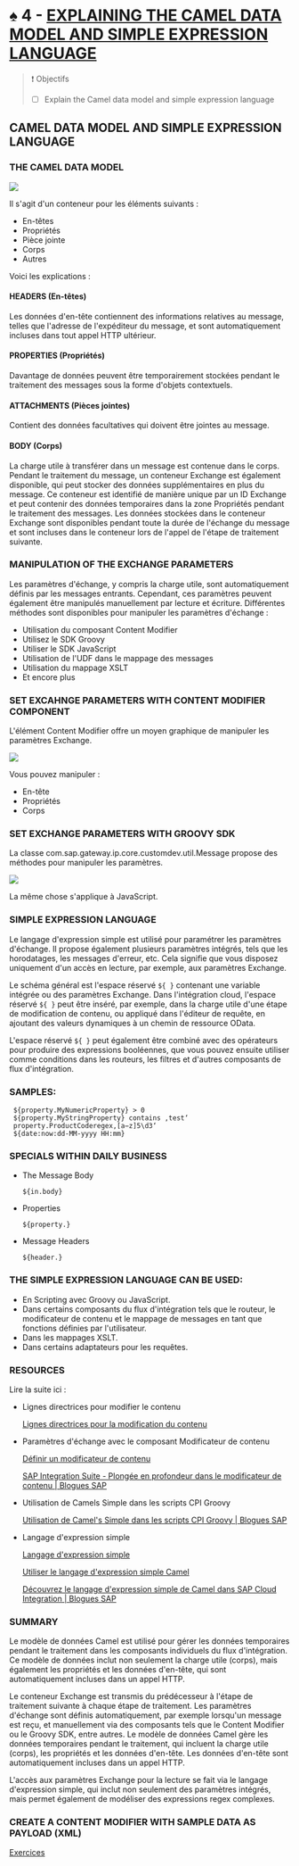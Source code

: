 # ♠ 4 - [EXPLAINING THE CAMEL DATA MODEL AND SIMPLE EXPRESSION LANGUAGE](https://learning.sap.com/learning-journeys/developing-with-sap-integration-suite/using-message-monitoring-and-logging_cbf56a9f-63f2-4fe2-af39-43cc48b490c8)

> :exclamation: Objectifs
>
> - [ ] Explain the Camel data model and simple expression language

## CAMEL DATA MODEL AND SIMPLE EXPRESSION LANGUAGE

### THE CAMEL DATA MODEL

![](./RESSOURCES/CLD900_20_U4L4_001_scr.png)

Il s'agit d'un conteneur pour les éléments suivants :

- En-têtes
- Propriétés
- Pièce jointe
- Corps
- Autres

Voici les explications :

#### HEADERS (En-têtes)

Les données d'en-tête contiennent des informations relatives au message, telles que l'adresse de l'expéditeur du message, et sont automatiquement incluses dans tout appel HTTP ultérieur.

#### PROPERTIES (Propriétés)

Davantage de données peuvent être temporairement stockées pendant le traitement des messages sous la forme d'objets contextuels.

#### ATTACHMENTS (Pièces jointes)

Contient des données facultatives qui doivent être jointes au message.

#### BODY (Corps)

La charge utile à transférer dans un message est contenue dans le corps. Pendant le traitement du message, un conteneur Exchange est également disponible, qui peut stocker des données supplémentaires en plus du message. Ce conteneur est identifié de manière unique par un ID Exchange et peut contenir des données temporaires dans la zone Propriétés pendant le traitement des messages. Les données stockées dans le conteneur Exchange sont disponibles pendant toute la durée de l'échange du message et sont incluses dans le conteneur lors de l'appel de l'étape de traitement suivante.

### MANIPULATION OF THE EXCHANGE PARAMETERS

Les paramètres d'échange, y compris la charge utile, sont automatiquement définis par les messages entrants. Cependant, ces paramètres peuvent également être manipulés manuellement par lecture et écriture. Différentes méthodes sont disponibles pour manipuler les paramètres d'échange :

- Utilisation du composant Content Modifier
- Utilisez le SDK Groovy
- Utiliser le SDK JavaScript
- Utilisation de l'UDF dans le mappage des messages
- Utilisation du mappage XSLT
- Et encore plus

### SET EXCAHNGE PARAMETERS WITH CONTENT MODIFIER COMPONENT

L'élément Content Modifier offre un moyen graphique de manipuler les paramètres Exchange.

![](./RESSOURCES/CLD900_20_U4L4_002_scr.png)

Vous pouvez manipuler :

- En-tête
- Propriétés
- Corps

### SET EXCHANGE PARAMETERS WITH GROOVY SDK

La classe com.sap.gateway.ip.core.customdev.util.Message propose des méthodes pour manipuler les paramètres.

![](./RESSOURCES/CLD900_20_U4L4_003_scr.png)

La même chose s'applique à JavaScript.

### SIMPLE EXPRESSION LANGUAGE

Le langage d'expression simple est utilisé pour paramétrer les paramètres d'échange. Il propose également plusieurs paramètres intégrés, tels que les horodatages, les messages d'erreur, etc. Cela signifie que vous disposez uniquement d'un accès en lecture, par exemple, aux paramètres Exchange.

Le schéma général est l'espace réservé `${ }` contenant une variable intégrée ou des paramètres Exchange. Dans l'intégration cloud, l'espace réservé `${ }` peut être inséré, par exemple, dans la charge utile d'une étape de modification de contenu, ou appliqué dans l'éditeur de requête, en ajoutant des valeurs dynamiques à un chemin de ressource OData.

L'espace réservé `${ }` peut également être combiné avec des opérateurs pour produire des expressions booléennes, que vous pouvez ensuite utiliser comme conditions dans les routeurs, les filtres et d'autres composants de flux d'intégration.

### SAMPLES:

     ${property.MyNumericProperty} > 0
     ${property.MyStringProperty} contains ‚test‘
     property.ProductCoderegex‚[a−z]5\d3‘
     ${date:now:dd-MM-yyyy HH:mm}

### SPECIALS WITHIN DAILY BUSINESS

- The Message Body

  `${in.body}`

- Properties

  `${property.}`

- Message Headers

  `${header.}`

### THE SIMPLE EXPRESSION LANGUAGE CAN BE USED:

- En Scripting avec Groovy ou JavaScript.
- Dans certains composants du flux d'intégration tels que le routeur, le modificateur de contenu et le mappage de messages en tant que fonctions définies par l'utilisateur.
- Dans les mappages XSLT.
- Dans certains adaptateurs pour les requêtes.

### RESOURCES

Lire la suite ici :

- Lignes directrices pour modifier le contenu

  [Lignes directrices pour la modification du contenu](https://help.sap.com/docs/CLOUD_INTEGRATION/368c481cd6954bdfa5d0435479fd4eaf/6a7c9a10886a4465a10481375837bb15.html?locale=en-US)

- Paramètres d'échange avec le composant Modificateur de contenu

  [Définir un modificateur de contenu](https://help.sap.com/docs/CLOUD_INTEGRATION/368c481cd6954bdfa5d0435479fd4eaf/8f04a707843a40bf9f6e07ed55b93034.html)

  [SAP Integration Suite - Plongée en profondeur dans le modificateur de contenu | Blogues SAP](https://blogs.sap.com/2021/12/03/sap-integration-suite-deep-dive-into-content-modifier/)

- Utilisation de Camels Simple dans les scripts CPI Groovy

  [Utilisation de Camel's Simple dans les scripts CPI Groovy | Blogues SAP](https://blogs.sap.com/2018/04/05/using-camels-simple-in-cpi-groovy-scripts/)

- Langage d'expression simple

  [Langage d'expression simple](https://help.sap.com/docs/link-disclaimer?site=https%3A%2F%2Fcamel.apache.org%2Fcomponents%2Fnext%2Flanguages%2Fsimple-language.html)

  [Utiliser le langage d'expression simple Camel](https://help.sap.com/docs/CLOUD_INTEGRATION/368c481cd6954bdfa5d0435479fd4eaf/4688083fad6546c1ba25a06d4ffb9fae.html?locale=en-US&q=Camel)

  [Découvrez le langage d'expression simple de Camel dans SAP Cloud Integration | Blogues SAP](https://blogs.sap.com/2016/11/25/get-to-know-camels-simple-expression-language-in-hci/)

### SUMMARY

Le modèle de données Camel est utilisé pour gérer les données temporaires pendant le traitement dans les composants individuels du flux d'intégration. Ce modèle de données inclut non seulement la charge utile (corps), mais également les propriétés et les données d'en-tête, qui sont automatiquement incluses dans un appel HTTP.

Le conteneur Exchange est transmis du prédécesseur à l'étape de traitement suivante à chaque étape de traitement. Les paramètres d'échange sont définis automatiquement, par exemple lorsqu'un message est reçu, et manuellement via des composants tels que le Content Modifier ou le Groovy SDK, entre autres. Le modèle de données Camel gère les données temporaires pendant le traitement, qui incluent la charge utile (corps), les propriétés et les données d'en-tête. Les données d'en-tête sont automatiquement incluses dans un appel HTTP.

L'accès aux paramètres Exchange pour la lecture se fait via le langage d'expression simple, qui inclut non seulement des paramètres intégrés, mais permet également de modéliser des expressions regex complexes.

### CREATE A CONTENT MODIFIER WITH SAMPLE DATA AS PAYLOAD (XML)

[Exercices](https://learning.sap.com/learning-journeys/developing-with-sap-integration-suite/explaining-the-camel-data-model-and-simple-expression-language_a5b1158e-da28-4dcf-818c-4273126903e7)
